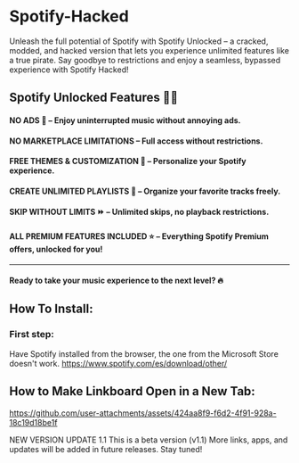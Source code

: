 # Spotify-Hacked
Unleash the full potential of Spotify with Spotify Unlocked – a cracked, modded, and hacked version that lets you experience unlimited features like a true pirate. Say goodbye to restrictions and enjoy a seamless, bypassed experience with Spotify Hacked!

## Spotify Unlocked Features 🎵🚀
#### NO ADS 🚫 – Enjoy uninterrupted music without annoying ads.
#### NO MARKETPLACE LIMITATIONS – Full access without restrictions.
#### FREE THEMES & CUSTOMIZATION 🎨 – Personalize your Spotify experience.
#### CREATE UNLIMITED PLAYLISTS 📂 – Organize your favorite tracks freely.
#### SKIP WITHOUT LIMITS ⏩ – Unlimited skips, no playback restrictions.
#### ALL PREMIUM FEATURES INCLUDED ⭐ – Everything Spotify Premium offers, unlocked for you!
- - - - - - - - - - - - - - - - - - - - - - - - - - - - - - - - - - - - - - - - - - - - - - -
#### Ready to take your music experience to the next level? 🔥

## How To Install:

### First step: 
Have Spotify installed from the browser, the one from the Microsoft Store doesn't work.
https://www.spotify.com/es/download/other/


## How to Make Linkboard Open in a New Tab:

https://github.com/user-attachments/assets/424aa8f9-f6d2-4f91-928a-18c19d18be1f

NEW VERSION UPDATE 1.1
This is a beta version (v1.1) More links, apps, and updates will be added in future releases. Stay tuned!
